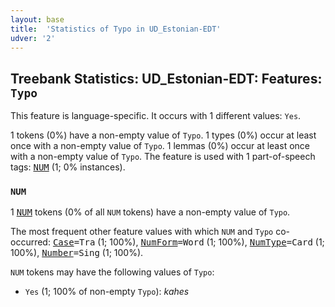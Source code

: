 ```yaml
---
layout: base
title:  'Statistics of Typo in UD_Estonian-EDT'
udver: '2'
---
```


## Treebank Statistics: UD_Estonian-EDT: Features: `Typo`

This feature is language-specific.
It occurs with 1 different values: `Yes`.

1 tokens (0%) have a non-empty value of `Typo`.
1 types (0%) occur at least once with a non-empty value of `Typo`.
1 lemmas (0%) occur at least once with a non-empty value of `Typo`.
The feature is used with 1 part-of-speech tags: <tt><a href="et_edt-pos-NUM.html">NUM</a></tt> (1; 0% instances).

### `NUM`

1 <tt><a href="et_edt-pos-NUM.html">NUM</a></tt> tokens (0% of all `NUM` tokens) have a non-empty value of `Typo`.

The most frequent other feature values with which `NUM` and `Typo` co-occurred: <tt><a href="et_edt-feat-Case.html">Case</a></tt><tt>=Tra</tt> (1; 100%), <tt><a href="et_edt-feat-NumForm.html">NumForm</a></tt><tt>=Word</tt> (1; 100%), <tt><a href="et_edt-feat-NumType.html">NumType</a></tt><tt>=Card</tt> (1; 100%), <tt><a href="et_edt-feat-Number.html">Number</a></tt><tt>=Sing</tt> (1; 100%).

`NUM` tokens may have the following values of `Typo`:

* `Yes` (1; 100% of non-empty `Typo`): <em>kahes</em>

